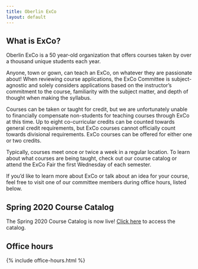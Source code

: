 ```yaml
---
title: Oberlin ExCo
layout: default
---
```

## What is ExCo?

Oberlin ExCo is a 50 year-old organization that offers courses taken by over a thousand unique students each year.

Anyone, town or gown, can teach an ExCo, on whatever they are passionate about! When reviewing course applications, the ExCo Committee is subject-agnostic and solely considers applications based on the instructor’s commitment to the course, familiarity with the subject matter, and depth of thought when making the syllabus.

Courses can be taken or taught for credit, but we are unfortunately unable to financially compensate non-students for teaching courses through ExCo at this time. Up to eight co-curricular credits can be counted towards general credit requirements, but ExCo courses cannot officially count towards divisional requirements. ExCo courses can be offered for either one or two credits.

Typically, courses meet once or twice a week in a regular location. To learn about what courses are being taught, check out our course catalog or attend the ExCo Fair the first Wednesday of each semester.

If you’d like to learn more about ExCo or talk about an idea for your course, feel free to visit one of our committee members during office hours, listed below.

## Spring 2020 Course Catalog
The Spring 2020 Course Catalog is now live! [Click here](https://docs.google.com/document/d/1Q8HjZ0s1LbEKivvoasxn2UAIA7YXHBs3va39pCuX8_A/edit?usp=sharing) to access the catalog.

## Office hours
{% include office-hours.html %}
